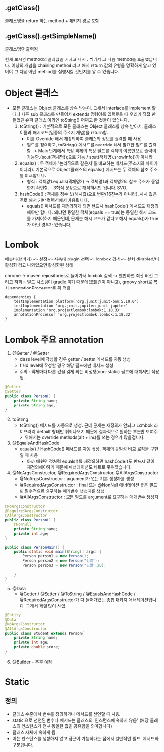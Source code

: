 ## .getClass()
클래스명을 return 하는 method + 패키지 경로 포함
## .getClass().getSimpleName()
클래스명만 출력됨

현재 보시면 method의 결과값을 가지고 다시 . 찍어서 그 다음 method를 호출했습니다. 이상의 개념을
chaining method 라고 해서 return 값의 유형을 명확하게 알고 있어야 그 다음 어떤 method를
실행시킬 것인지를 알 수 있습니다.

# Object 클래스
- 모든 클래스는 Object 클래스를 상속 받는다. 그새서 interface를 implement 할 때나 다른
sub 클래스를 만들어서 extends 명령어를 입력했을 때 우리가 직접 만들었던 슈퍼 클래스 이외엔
toString() 어쩌고 한 것들이 있습니다.
    1. toString() : 기본적으로 모든 클래스는 Object 클래스를 상속 받아서, 클래스 이름과 
    해시코드(일종의 주소지 개념)을 return함.
        - 이를 Override 해서 재정의하여 클래스의 정보를 출력할 때 사용
        - 필드를 정의하고, toString() 메서드를 override 해서 필요한 필드를 출력함 -> Main
        단계에서 특정 객체의 특정 필드를 객체의 이름만으로 출력이 가능함.(sout(객체명));으로 가능
        / sout(객체명).showInfo()가 아니라
    2. equals() : 두 객체가 '논리적으로 같은지'를 비교하는 메서드(주소지의 차이가 아니라). 기본적으로 Object 클래스의 equals() 메서드는 두 객체의 참조 주소를 비교합니다.
        - 형식 : 객체명1.equals(객체명2) -> 객체명1과 객체명2의 참조 주소가 동일한지 확인함. - 3혁식 문장으로 해석하시만 됩니다. SVO.
    3. hashCode() : 객체를 정수 값(해시값)으로 변환(16진수가 아니라). 해시 값은 주로 해서 기반 컬렉션에서 사용됩니다.
        - equals() 메서드를 재정의하게 되면 반드시 hashCode() 메서드도 재정의해야만 합니다. 왜냐면 동일한 객체(equals == true)는 동일한 해시 코드를 가져야하기 때문인데, 문제는 해시 코드가 같다고 해서 equals()가 true가 아닌 경우가 있습니다.

# Lombok
메뉴바(햄버거) -> 설정 -> 좌측에 plugin 선택 -> lombok 검색 -> 설치
disabled/비활성화 라고 나와있으면 활성화된 상태

chrome -> maven repositories로 들어가서 lombok 검색 -> 웬만하면 최신 버전
그리고 저희는 빌드 시스템이 gradle 이기 때문에(코틀린이 아니고), groovy short로 복사
annotationProcessor로 꼭 적용

    dependencies {
        testImplementation platform('org.junit:junit-bom:5.10.0')
        testImplementation 'org.junit.jupiter:junit-jupiter'
        implementation 'org.projectlombok:lombok:1.18.38'
        annotationProcessor 'org.projectlombok:lombok:1.18.32'
    }

# Lombok 주요 annotation
1. @Getter / @Setter
    - class level에 작성할 경우 getter / setter 메서드를 자동 생성
    - field level에 작성할 경우 해당 필드에만 메서드 생성
    - 주의 : 객체마다 다른 값을 갖게 되는 비정형(non-static) 필드에 대해서만 적용됨.
```java
@Getter
@Setter
public class Person() {
    private String name;
    private String age;
}
```

2. toString
    - toString() 메서드를 자동으로 생성. 근데 문제는 재정의가 안되고 Lombok 라이브러리 default 형태만 튀어나오기 때문에 결과적으로 원하는 부분만 보여주기 위해서는 override methods(alt + ins)를 쓰는 경우가 많을겁니다.
3. @EqualsAndHashCode
    - equals() / HashCode() 메서드를 자동 생성. 객체의 동일성 비교 로직을 구현할 때 사용
        - 아까 배웠던 것처럼 equals()를 재정의하면 hashCode()도 반드시 같이 재정의해야하기 때문에 애너테이션도 세트로 묶여있습니다.
4. @NoArgsConstructor, @RequiredArgsConstructor, @AllArgsConstructor
    - @NoArgsConstructor : argument가 없는 기본 생성자를 생성
    - @RequiredArgsConstructor : final 또는 @NonNull 에너테이션 붙은 필드만 필수적으로 요구하는 매개변수 생성자를 생성
    - @AllArgsConstructor : 모든 필드를 argument로 요구하는 매개변수 생성자
```java
@NoArgsConstructor
@RequiredArgsConstructor
@AllArgsConstructor
public class Person() {
    @Nonnull
    private String name;
    private int age;
}

public class PersonMain() {
    public static void main(String[] args) {
        Person person1 = new Person();
        Person person2 = new Person("김일");
        Person person3 = new Person("김일",20);
        
    }
}
```

5. @Data
    - @Getter / @Setter / @ToString / @EqualsAndHashCode / @RequiredArgsConstructor가 다 들어가있는 종합 패키지 애너테이션입니다. 그래서 제일 많이 쓰임.
```java
@Entity
@Data
@NoArgsConstructor
@AllArgsConstructor
public class Student extends Person{
    private String name;
    private int age;
    private double score;
}
```

6. @Builder - 추후 예정

# Static
## 정의
- 클래스 수준에서 변수를 정의하거나 메서드를 선언할 때 사용.
- static 으로 선언된 변수나 메서드는 클래스의 '인스턴스에 속하지 않음' (해당 클래스의 인스턴스가 전부 동일한 값을 공유함을 의미합니다)
- 클래스 자체에 속하게 됨.
- 이는 인스턴스를 생성하지 않고 접근이 가능하다는 점에서 일반적인 필드, 메서드와 구분됩니다.
